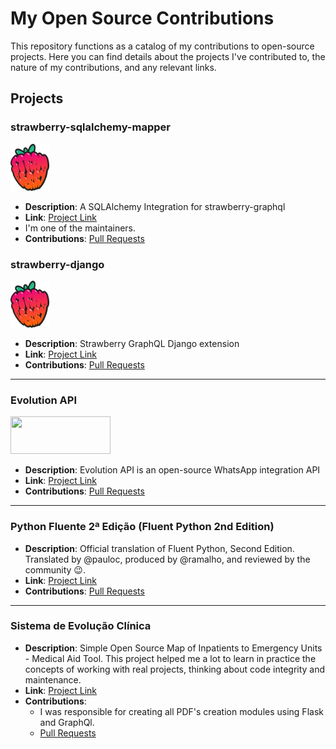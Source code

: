 # My Open Source Contributions


This repository functions as a catalog of my contributions to open-source projects. Here you can find details about the projects I've contributed to, the nature of my contributions, and any relevant links.

## Projects

### strawberry-sqlalchemy-mapper
<img src="https://github.com/strawberry-graphql/strawberry/raw/main/.github/logo.png" width="62" height="75">

- **Description**: A SQLAlchemy Integration for strawberry-graphql
- **Link**: [Project Link](https://github.com/strawberry-graphql/strawberry-sqlalchemy)
- I'm one of the maintainers.
- **Contributions**: [Pull Requests](https://github.com/strawberry-graphql/strawberry-sqlalchemy/pulls?q=is%3Apr+is%3Aclosed+author%3ACkk3+)

### strawberry-django
<img src="https://github.com/strawberry-graphql/strawberry/raw/main/.github/logo.png" width="62" height="75">

- **Description**: Strawberry GraphQL Django extension
- **Link**: [Project Link](https://github.com/strawberry-graphql/strawberry-django)
- **Contributions**: [Pull Requests](https://github.com/strawberry-graphql/strawberry-django/pulls?q=is%3Apr+is%3Aclosed+author%3ACkk3+)


___
### Evolution API
<img src="https://github.com/EvolutionAPI/evolution-api/blob/633dbb82d31e04ad16e2a15beeec557ba1c93fab/public/images/cover.png" width="160" height="60">

- **Description**: Evolution API is an open-source WhatsApp integration API
- **Link**: [Project Link](https://github.com/EvolutionAPI/evolution-api)
- **Contributions**: [Pull Requests](https://github.com/EvolutionAPI/evolution-api/pulls?q=is%3Apr+is%3Aclosed+author%3ACkk3+)


___
### Python Fluente 2ª Edição (Fluent Python 2nd  Edition)

- **Description**: Official translation of Fluent Python, Second Edition. Translated by @pauloc, produced by @ramalho, and reviewed by the community 😉.
- **Link**: [Project Link](https://github.com/pythonfluente/pythonfluente2e)
- **Contributions**: [Pull Requests](https://github.com/pythonfluente/pythonfluente2e/pulls?q=is%3Apr+is%3Aclosed+author%3ACkk3)


___
### Sistema de Evolução Clínica

- **Description**: Simple Open Source Map of Inpatients to Emergency Units - Medical Aid Tool. This project helped me a lot to learn in practice the concepts of working with real projects, thinking about code integrity and maintenance.
- **Link**: [Project Link](https://github.com/filiperochalopes/sistema-evolucao-medica)
- **Contributions**:
  - I was responsible for creating all PDF's creation modules using Flask and GraphQl.
  - [Pull Requests](https://github.com/filiperochalopes/sistema-evolucao-medica/pulls?q=is%3Apr+is%3Aclosed+author%3ACkk3+)


